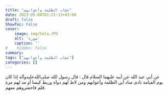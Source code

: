 ```yaml
---
title: "عقاب الظلمة وأعوانهم"
date: 2023-05-04T01:21:13+03:00
draft: false
ShowToc: False
cover:
    image: img/hala.JPG
    alt: 'صورة'
    caption: ''
#    hidden: false
summary: 
tags: ["عقاب الظلمة وأعوانهم"]
categories: []
---
```

عن أبي عبد الله عن أبيه عليهما
السلام قال : قال رسول الله صلى‌الله‌عليه‌وآله إذا كان يوم القيامة نادى مناد أين
الظلمة وأعوانهم ومن لاط لهم دواة وربط كيسا أو مد لهم مرة قلم
فاحشروهم معهم.

